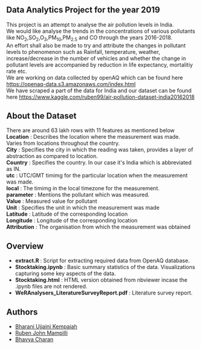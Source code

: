 ## Data Analytics Project for the year 2019

This project is an attempt to analyse the air pollution levels in India.<br>
We would like analyse the trends in the concentrations of various pollutants like NO<sub>2</sub>,SO<sub>2</sub>,O<sub>3</sub>,PM<sub>10</sub>,PM<sub>2.5</sub> and CO through the years 2016-2018.<br>
An effort shall also be made to try and attribute the changes in pollutant levels to phenomenon such as Rainfall, temperature, weather, increase/decrease in the number of vehicles and whether the change in pollutant levels are accompanied by reduction in life expectancy, mortalitiy rate etc.<br>
We are working on data collected by openAQ which can be found here https://openaq-data.s3.amazonaws.com/index.html<br>
We have scraped a part of the data for India and our dataset can be found here https://www.kaggle.com/ruben99/air-pollution-dataset-india20162018

## About the Dataset
There are around 63 lakh rows with 11 features as mentioned below<br>
<b>Location</b> : Describes the location where the measurement was made. Varies from locations throughout the country.<br>
<b>City</b> : Specifies the city in which the reading was taken, provides a layer of abstraction as compared to location.<br>
<b>Country</b> : Specifies the country. In our case it's India which is abbreviated as IN.<br>
<b>utc</b> : UTC/GMT timimg for the particular location when the measurement was made.<br>
<b>local</b> : The timimg in the local timezone for the measurement.<br>
<b>parameter</b> : Mentions the pollutant which was measured.<br>
<b>Value</b> : Measured value for pollutant <br>
<b>Unit</b> : Specifies the unit in which the measurement was made <br>
<b>Latitude</b> : Latitude of the corresponding location<br>
<b>Longitude</b> : Longitude of the corresponding location<br>
<b>Attribution</b> : The organisation from which the measurement was obtained<br>

## Overview
<ul>
  <li><b>extract.R </b>: Script for extracting required data from OpenAQ database.</li>
  <li><b>Stocktaking.ipynb</b> : Basic summary statistics of the data. Visualizations capturing some key aspects of the data.</li>
  <li><b>Stocktaking.html</b> : HTML version obtained from nbviewer incase the .ipynb files are not rendered.</li>
  <li><b>WeRAnalysers_LiteratureSurveyReport.pdf</b> : Literature survey report.</li>
</ul>
<h2>Authors</h2>
 <ul>
  <li><a href="https://github.com/bharaniuk">Bharani Ujjaini Kempaiah</a></li>
  <li><a href="https://github.com/rubenjohn1999">Ruben John Mampilli</a></li>
  <li><a href="https://github.com/BhavyaCharan">Bhavya Charan</a></li>
  </ul>
 
